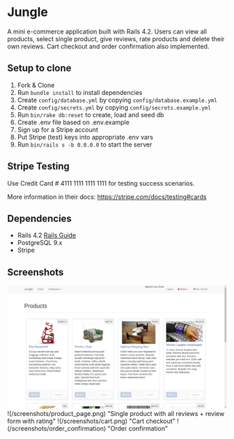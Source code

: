 # Jungle

A mini e-commerce application built with Rails 4.2. Users can view all products, select single product, give reviews, rate products and delete their own reviews. Cart checkout and order confirmation also implemented.


## Setup to clone

1. Fork & Clone
2. Run `bundle install` to install dependencies
3. Create `config/database.yml` by copying `config/database.example.yml`
4. Create `config/secrets.yml` by copying `config/secrets.example.yml`
5. Run `bin/rake db:reset` to create, load and seed db
6. Create .env file based on .env.example
7. Sign up for a Stripe account
8. Put Stripe (test) keys into appropriate .env vars
9. Run `bin/rails s -b 0.0.0.0` to start the server

## Stripe Testing

Use Credit Card # 4111 1111 1111 1111 for testing success scenarios.

More information in their docs: <https://stripe.com/docs/testing#cards>

## Dependencies

* Rails 4.2 [Rails Guide](http://guides.rubyonrails.org/v4.2/)
* PostgreSQL 9.x
* Stripe

## Screenshots
![Homepage with all products](/screenshots/homepage.png)
!(/screenshots/product_page.png) "Single product with all reviews + review form with rating"
!(/screenshots/cart.png) "Cart checkout"
!(/screenshots/order_confirmation) "Order confirmation"
